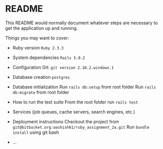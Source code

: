 # README

This README would normally document whatever steps are necessary to get the
application up and running.

Things you may want to cover:

* Ruby version
`Ruby 2.3.3`

* System dependencies
`Rails 5.0.2`

* Configuration
Git: `git version 2.10.2.windows.1`

* Database creation
`postgres`

* Database initialization
Run `rails db:setup` from root folder
Run `rails db:migrate` from root folder

* How to run the test suite
From the root folder run `rails test`
* Services (job queues, cache servers, search engines, etc.)

* Deployment instructions
Checkout the project from `git@bitbucket.org:aashish61/ruby_assignment_2a.git`
Run `bundle install` using git bash


* ...